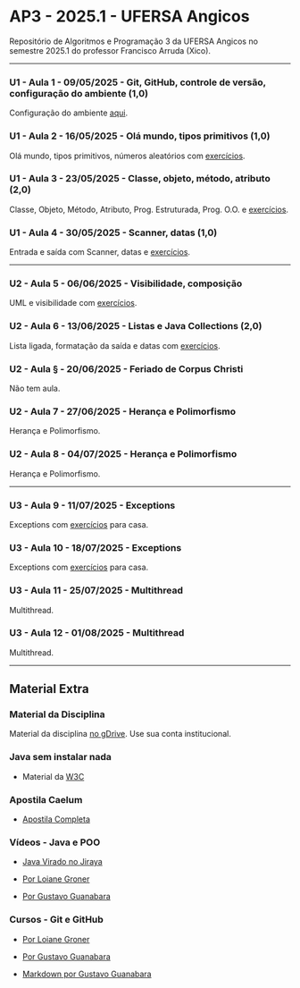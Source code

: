 # AP3 - 2025.1 - UFERSA Angicos

Repositório de Algoritmos e Programação 3 da UFERSA Angicos no semestre 2025.1 do professor Francisco Arruda (Xico).

---
### U1 - Aula 1 - 09/05/2025 - Git, GitHub, controle de versão, configuração do ambiente (1,0)

Configuração do ambiente [aqui](unidade1/aula1.md).

### U1 - Aula 2 - 16/05/2025 - Olá mundo, tipos primitivos (1,0)

Olá mundo, tipos primitivos, números aleatórios com [exercícios](unidade1/aula2.md).

### U1 - Aula 3 - 23/05/2025 - Classe, objeto, método, atributo (2,0)

Classe, Objeto, Método, Atributo, Prog. Estruturada, Prog. O.O. e [exercícios](unidade1/aula3.md).

### U1 - Aula 4 - 30/05/2025 - Scanner, datas (1,0)

Entrada e saída com Scanner, datas e [exercícios](unidade1/aula4.md).

---

### U2 - Aula 5 - 06/06/2025 - Visibilidade, composição 
UML e visibilidade com [exercícios](unidade2/unidade2_exercicio2.md).

### U2 -  Aula 6 - 13/06/2025 - Listas e Java Collections (2,0)

Lista ligada, formatação da saída e datas com [exercícios](unidade1/aulaX.md).

### U2 - Aula § - 20/06/2025 - Feriado de Corpus Christi

Não tem aula.

### U2 - Aula 7 - 27/06/2025 - Herança e Polimorfismo 

Herança e Polimorfismo.

### U2 -  Aula 8 - 04/07/2025 - Herança e Polimorfismo 

Herança e Polimorfismo.

---

### U3 - Aula 9 - 11/07/2025 - Exceptions 

Exceptions com [exercícios](unidade3/unidade3_exercicio1.md) para casa.

### U3 - Aula 10 - 18/07/2025 - Exceptions

Exceptions com [exercícios](unidade3/unidade3_exercicio1.md) para casa.

### U3 - Aula 11 - 25/07/2025 - Multithread 

Multithread.

### U3 - Aula 12 - 01/08/2025 - Multithread 

Multithread.

---

## Material Extra

### Material da Disciplina

Material da disciplina [no gDrive](https://drive.google.com/open?id=14o4RGFiv-L3rsyZba_9s89CPgVW_4-Ak). Use sua conta institucional.

### Java sem instalar nada

- Material da [W3C](https://www.w3schools.com/java/)

### Apostila Caelum

- [Apostila Completa](https://www.alura.com.br/apostila-java-orientacao-objetos/)

### Vídeos - Java e POO

- [Java Virado no Jiraya](https://www.youtube.com/playlist?list=PL62G310vn6nFIsOCC0H-C2infYgwm8SWW)

- [Por Loiane Groner](https://www.youtube.com/playlist?list=PLGxZ4Rq3BOBq0KXHsp5J3PxyFaBIXVs3r)

- [Por Gustavo Guanabara](https://www.youtube.com/playlist?list=PLHz_AreHm4dkqe2aR0tQK74m8SFe-aGsY)

### Cursos - Git e GitHub

- [Por Loiane Groner](https://www.youtube.com/watch?v=UMhskLXJuq4)

- [Por Gustavo Guanabara](https://www.youtube.com/watch?v=xEKo29OWILE&list=PLHz_AreHm4dm7ZULPAmadvNhH6vk9oNZA)

- [Markdown por Gustavo Guanabara](/git_github_gguanabara)
